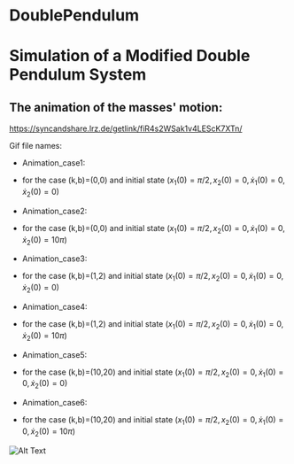 # DoublePendulum

# Simulation of a Modified Double Pendulum System

## The animation of the masses' motion:
https://syncandshare.lrz.de/getlink/fiR4s2WSak1v4LEScK7XTn/


Gif file names:
- Animation_case1:
- for the case (k,b)=(0,0) and initial state ($x_1(0)=\pi/2,x_2(0)=0,\dot{x}_1(0)=0,\dot{x}_2(0)=0$)
- Animation_case2:
- for the case (k,b)=(0,0) and initial state ($x_1(0)=\pi/2,x_2(0)=0,\dot{x}_1(0)=0,\dot{x}_2(0)=10\pi$)

- Animation_case3:
- for the case (k,b)=(1,2) and initial state ($x_1(0)=\pi/2,x_2(0)=0,\dot{x}_1(0)=0,\dot{x}_2(0)=0$)
- Animation_case4:
- for the case (k,b)=(1,2) and initial state ($x_1(0)=\pi/2,x_2(0)=0,\dot{x}_1(0)=0,\dot{x}_2(0)=10\pi$)

-  Animation_case5:
- for the case (k,b)=(10,20) and initial state ($x_1(0)=\pi/2,x_2(0)=0,\dot{x}_1(0)=0,\dot{x}_2(0)=0$)
- Animation_case6:
- for the case (k,b)=(10,20) and initial state ($x_1(0)=\pi/2,x_2(0)=0,\dot{x}_1(0)=0,\dot{x}_2(0)=10\pi$)


![Alt Text](https://syncandshare.lrz.de/getlink/fiH77cad49uVV6cDjoza4e/animation_case1.gif)
